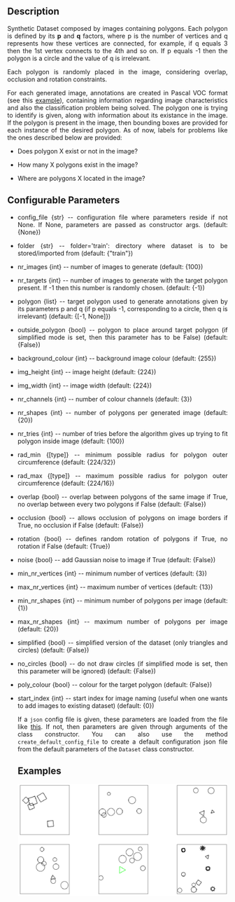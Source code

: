 ## Description

<p align="justify">
          Synthetic Dataset composed by images containing polygons. Each polygon is defined by its <b>p</b> and <b>q</b> factors, where p is the number of vertices and q represents how these vertices are connected, for example, if q equals 3 then the 1st vertex connects to the 4th and so on. If p equals -1 then the polygon is a circle and the value of q is irrelevant.
</p>

<p align="justify">
Each polygon is randomly placed in the image, considering overlap, occlusion and rotation constraints.
</p>
          
<p align="justify">
For each generated image, annotations are created in Pascal VOC format (see this <a href="https://github.com/icrto/xML/blob/master/Synthetic%20Dataset/example.xml">example</a>), containing information regarding image characteristics and also the classification problem being solved. The polygon one is trying to identify is given, along with information about its existance in the image. If the polygon is present in the image, then bounding boxes are provided for each instance of the desired polygon. As of now, labels for problems like the ones described below are provided:
</p>
          
 * Does polygon X exist or not in the image?
 
 * How many X polygons exist in the image?
 
 * Where are polygons X located in the image?
          
## Configurable Parameters
<ul>
  <li><p align="justify">config_file {str} -- configuration file where parameters reside if not None. If None, parameters are passed as constructor args. (default: {None})</p></li>
<li><p align="justify">folder {str} -- folder='train': directory where dataset is to be stored/imported from (default: {"train"})</p></li>
<li><p align="justify">nr_images {int} -- number of images to generate (default: {100})</p></li>
<li><p align="justify">nr_targets {int} -- number of images to generate with the target polygon present. If -1 then this number is randomly chosen. (default: {-1})</p></li>
<li><p align="justify">polygon {list} -- target polygon used to generate annotations given by its parameters p and q (if p equals -1, corresponding to a circle, then q is irrelevant) (default: {[-1, None]})</p></li>
<li><p align="justify">outside_polygon {bool} -- polygon to place around target polygon (if simplified mode is set, then this parameter has to be False) (default: {False})</p></li>
<li><p align="justify">background_colour {int} -- background image colour (default: {255})</p></li>
<li><p align="justify">img_height {int} -- image height (default: {224})</p></li>
<li><p align="justify">img_width {int} -- image width (default: {224})</p></li>
<li><p align="justify">nr_channels {int} -- number of colour channels (default: {3})</p></li>
<li><p align="justify">nr_shapes {int} -- number of polygons per generated image (default: {20})</p></li>
<li><p align="justify">nr_tries {int} -- number of tries before the algorithm gives up trying to fit polygon inside image (default: {100})</p></li>
<li><p align="justify">rad_min {[type]} -- minimum possible radius for polygon outer circumference (default: {224/32})</p></li>
<li><p align="justify">rad_max {[type]} -- maximum possible radius for polygon outer circumference (default: {224/16})</p></li>
<li><p align="justify">overlap {bool} -- overlap between polygons of the same image if True, no overlap between every two polygons if False (default: {False})</p></li>
<li><p align="justify">occlusion {bool} -- allows occlusion of polygons on image borders if True, no occlusion if False (default: {False})</p></li>
<li><p align="justify">rotation {bool} -- defines random rotation of polygons if True, no rotation if False (default: {True})</p></li>
<li><p align="justify">noise {bool} -- add Gaussian noise to image if True (default: {False})</p></li>
<li><p align="justify">min_nr_vertices {int} -- minimum number of vertices (default: {3})</p></li>
<li><p align="justify">max_nr_vertices {int} -- maximum number of vertices (default: {13})</p></li>
<li><p align="justify">min_nr_shapes {int} -- minimum number of polygons per image (default: {1})</p></li>
<li><p align="justify">max_nr_shapes {int} -- maximum number of polygons per image (default: {20})</p></li>
<li><p align="justify">simplified {bool} -- simplified version of the dataset (only triangles and circles) (default: {False})</p></li>
<li><p align="justify">no_circles {bool} -- do not draw circles (if simplified mode is set, then this parameter will be ignored) (default: {False})</p></li>
<li><p align="justify">poly_colour {bool} -- colour for the target polygon (default: {False})</p></li>
<li><p align="justify">start_index {int} -- start index for image naming (useful when one wants to add images to existing dataset) (default: {0})</p></li>

  
 <p align="justify">
          If a <code>json</code> config file is given, these parameters are loaded from the file like <a href="https://github.com/icrto/xML/blob/master/Synthetic%20Dataset/config.json">this</a>. If not, then parameters are given through arguments of the class constructor. You can also use the method <code>create_default_config_file</code> to create a default configuration json file from the default parameters of the <code>Dataset</code> class constructor.
 </p>
   
 ## Examples
 <img src="https://github.com/icrto/xML/blob/master/Synthetic%20Dataset/examples.png" width="1000">
